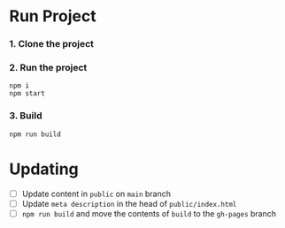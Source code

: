 # Run Project

### 1. Clone the project

### 2. Run the project

```shell
npm i
npm start
```

### 3. Build

```shell
npm run build
```

# Updating

- [ ] Update content in `public` on `main` branch
- [ ] Update `meta description` in the head of `public/index.html`
- [ ] `npm run build` and move the contents of `build` to the `gh-pages` branch
